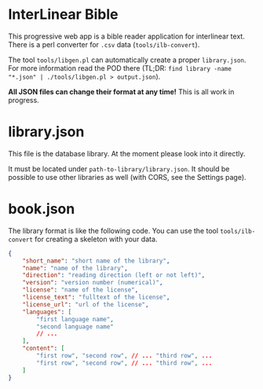 InterLinear Bible
=================

This progressive web app is a bible reader application for interlinear text.
There is a perl converter for `.csv` data (`tools/ilb-convert`).

The tool `tools/libgen.pl` can automatically create a proper `library.json`.
For more information read the POD there (TL;DR: `find library -name "*.json" |
./tools/libgen.pl > output.json`).

**All JSON files can change their format at any time!** This is all work in
progress.

library.json
============

This file is the database library. At the moment please look into it directly.

It must be located under `path-to-library/library.json`. It should be possible
to use other libraries as well (with CORS, see the Settings page).

book.json
=========

The library format is like the following code. You can use the tool
`tools/ilb-convert` for creating a skeleton with your data.

```json
{
    "short_name": "short name of the library",
    "name": "name of the library",
    "direction": "reading direction (left or not left)",
    "version": "version number (numerical)",
    "license": "name of the license",
    "license_text": "fulltext of the license",
    "license_url": "url of the license",
    "languages": [
        "first language name",
        "second language name"
        // ...
    ],
    "content": [
        "first row", "second row", // ... "third row", ...
        "first row", "second row", // ... "third row", ...
    ]
}
```
